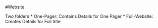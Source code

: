 #Website

Two folders
	* One-Pager: Contains Details for One Pager
	* Full-Website: Creates Details for Full Site

